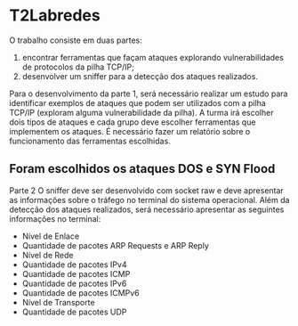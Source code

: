 # T2Labredes

O trabalho consiste em duas partes:
1. encontrar ferramentas que façam ataques explorando vulnerabilidades de
protocolos da pilha TCP/IP;
2. desenvolver um sniffer para a detecção dos ataques realizados.

   
Para o desenvolvimento da parte 1, será necessário realizar um estudo para identificar
exemplos de ataques que podem ser utilizados com a pilha TCP/IP (exploram alguma
vulnerabilidade da pilha). A turma irá escolher dois tipos de ataques e cada grupo
deve escolher ferramentas que implementem os ataques. É necessário fazer um
relatório sobre o funcionamento das ferramentas escolhidas.

## Foram escolhidos os ataques DOS e SYN Flood


Parte 2
O sniffer deve ser desenvolvido com socket raw e deve apresentar as informações
sobre o tráfego no terminal do sistema operacional. Além da detecção dos ataques
realizados, será necessário apresentar as seguintes informações no terminal:
- Nível de Enlace
- Quantidade de pacotes ARP Requests e ARP Reply
- Nível de Rede
- Quantidade de pacotes IPv4
- Quantidade de pacotes ICMP
- Quantidade de pacotes IPv6
- Quantidade de pacotes ICMPv6
- Nível de Transporte
- Quantidade de pacotes UDP
